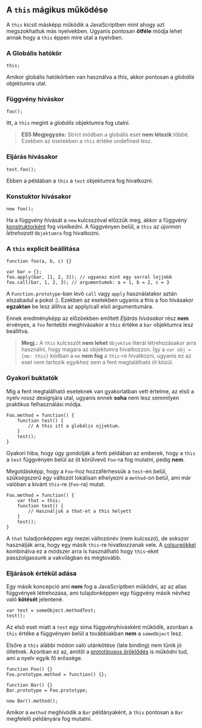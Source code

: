 ﻿## A `this` mágikus működése

A `this` kicsit másképp működik a JavaScriptben mint ahogy azt megszokhattuk
más nyelvekben. Ugyanis pontosan **ötféle** módja lehet annak hogy a `this` 
éppen mire utal a nyelvben.

### A Globális hatókör

	this;
	
Amikor globális hatókörben van használva a this, akkor pontosan a *globális* objektumra utal.

### Függvény híváskor

	foo();
	
Itt, a `this` megint a *globális* objektumra fog utalni.

> **ES5 Megjegyzés:** Strict módban a globális eset **nem létezik** többé.
> Ezekben az esetekben a `this` értéke undefined lesz.

### Eljárás hívásakor

    test.foo(); 

Ebben a példában a `this` a `test` objektumra fog hivatkozni.

### Konstuktor hívásakor

    new foo(); 

Ha a függvény hívását a `new` kulcsszóval előzzük meg, akkor a függvény  [konstruktorként](#function.constructors) fog viselkedni. A függvényen belül, a `this`
az *újonnan létrehozott* `Objektumra` fog hivatkozni.

### A `this` explicit beállítása

    function foo(a, b, c) {}
                          
    var bar = {};
    foo.apply(bar, [1, 2, 3]); // ugyanaz mint egy sorral lejjebb
    foo.call(bar, 1, 2, 3); // argumentumok: a = 1, b = 2, c = 3

A `Function.prototype`-ban levő `call` vagy `apply` használatakor aztán elszabadul a pokol :).
Ezekben az esetekben ugyanis a this a foo hívásakor **egzaktan** be lesz állítva az apply/call
első argumentumára. 

Ennek eredményképp az előzőekben említett *Eljárás hívásakor* rész **nem** érvényes,
a `foo` fentebbi meghívásakor a `this` értéke a `bar` objektumra lesz beállítva.

> **Megj.:** A `this` kulcsszót **nem lehet** `Objektum` literál létrehozásakor arra használni,
> hogy magára az objektumra hivatkozzon.
> Így a `var obj = {me: this}` kódban a `me` **nem fog** a `this`-re hivatkozni, ugyanis
> ez az eset nem tartozik egyikhez sem a fent megtalálható öt közül.

### Gyakori buktatók

Míg a fent megtalálható eseteknek van gyakorlatban vett értelme, az első
a nyelv rossz designjára utal, ugyanis ennek **soha** nem lesz semmilyen 
praktikus felhasználási módja.

    Foo.method = function() {
        function test() {
            // A this itt a globális ojjektum.
        }
        test();
    }

Gyakori hiba, hogy úgy gondolják a fenti példában az emberek, hogy a `this` a `test` függvényen
belül az őt körülvevő `Foo`-ra fog mutatni, pedig **nem**.

Megoldásképp, hogy a `Foo`-hoz hozzáférhessük a `test`-en belül, szükségszerű egy változót
lokálisan elhelyezni a `method`-on belül, ami már valóban a kívánt `this`-re (`Foo`-ra) mutat.

    Foo.method = function() {
        var that = this;
        function test() {
            // Használjuk a that-et a this helyett
        }
        test();
    }
	
A `that` tuladjonképpen egy mezei változónév (nem kulcsszó), de sokszor használják arra,
hogy egy másik `this`-re hivatkozzanak vele. A [colsureökkel](#function.closures) kombinálva
ez a módszer arra is használható hogy `this`-eket passzolgassunk a vakvilágban és mégtovább.

### Eljárások értékül adása

Egy másik koncepció ami **nem** fog a JavaScriptben működni, az az alias függvények létrehozása, ami tulajdonképpen egy függvény másik névhez való **kötését** jelentené.

    var test = someObject.methodTest;
    test();


Az első eset miatt a `test` egy sima függvényhívásként működik, azonban a `this` értéke
a függvényen belül a továbbiakban **nem** a `someObject` lesz.	

Elsőre a `this` alábbi módon való utánkötése (late binding) nem tűnik jó ötletnek.
Azonban ez az, amitől a [prototípusos öröklődés](#object.prototype) is működni tud, 
ami a nyelv egyik fő erőssége.

    function Foo() {}
    Foo.prototype.method = function() {};

    function Bar() {}
    Bar.prototype = Foo.prototype;

    new Bar().method();

Amikor a `method` meghívódik a `Bar` példányaként, a `this` pontosan a `Bar`
megfelelő példányára fog mutatni.